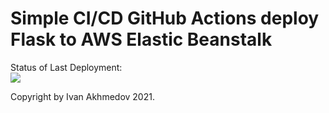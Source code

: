 # Simple CI/CD GitHub Actions deploy Flask to AWS Elastic Beanstalk


Status of Last Deployment:<br>
<img src="https://github.com/aXmeD2/simple-ci-cd-github-actions-to-aws/workflows/main.yml/badge.svg"><br>



Copyright by Ivan Akhmedov 2021.
